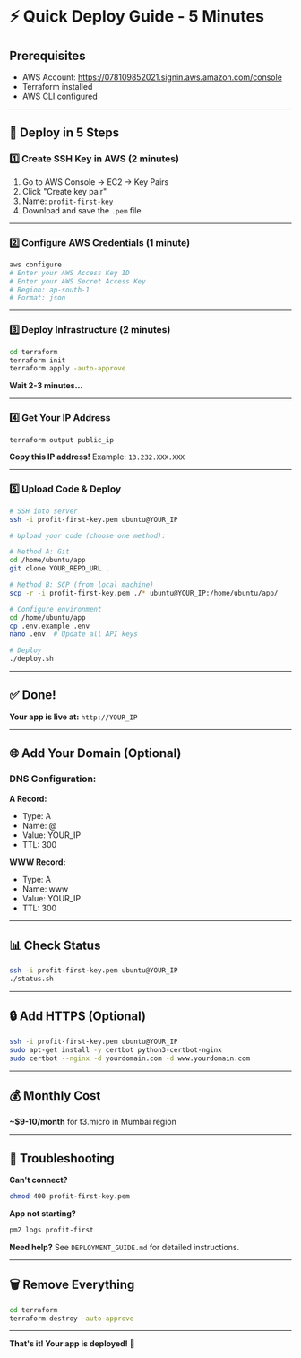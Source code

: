 # ⚡ Quick Deploy Guide - 5 Minutes

## Prerequisites
- AWS Account: https://078109852021.signin.aws.amazon.com/console
- Terraform installed
- AWS CLI configured

---

## 🚀 Deploy in 5 Steps

### 1️⃣ Create SSH Key in AWS (2 minutes)

1. Go to AWS Console → EC2 → Key Pairs
2. Click "Create key pair"
3. Name: `profit-first-key`
4. Download and save the `.pem` file

---

### 2️⃣ Configure AWS Credentials (1 minute)

```bash
aws configure
# Enter your AWS Access Key ID
# Enter your AWS Secret Access Key
# Region: ap-south-1
# Format: json
```

---

### 3️⃣ Deploy Infrastructure (2 minutes)

```bash
cd terraform
terraform init
terraform apply -auto-approve
```

**Wait 2-3 minutes...**

---

### 4️⃣ Get Your IP Address

```bash
terraform output public_ip
```

**Copy this IP address!** Example: `13.232.XXX.XXX`

---

### 5️⃣ Upload Code & Deploy

```bash
# SSH into server
ssh -i profit-first-key.pem ubuntu@YOUR_IP

# Upload your code (choose one method):

# Method A: Git
cd /home/ubuntu/app
git clone YOUR_REPO_URL .

# Method B: SCP (from local machine)
scp -r -i profit-first-key.pem ./* ubuntu@YOUR_IP:/home/ubuntu/app/

# Configure environment
cd /home/ubuntu/app
cp .env.example .env
nano .env  # Update all API keys

# Deploy
./deploy.sh
```

---

## ✅ Done!

**Your app is live at:** `http://YOUR_IP`

---

## 🌐 Add Your Domain (Optional)

### DNS Configuration:

**A Record:**
- Type: A
- Name: @
- Value: YOUR_IP
- TTL: 300

**WWW Record:**
- Type: A
- Name: www
- Value: YOUR_IP
- TTL: 300

---

## 📊 Check Status

```bash
ssh -i profit-first-key.pem ubuntu@YOUR_IP
./status.sh
```

---

## 🔒 Add HTTPS (Optional)

```bash
ssh -i profit-first-key.pem ubuntu@YOUR_IP
sudo apt-get install -y certbot python3-certbot-nginx
sudo certbot --nginx -d yourdomain.com -d www.yourdomain.com
```

---

## 💰 Monthly Cost

**~$9-10/month** for t3.micro in Mumbai region

---

## 🐛 Troubleshooting

**Can't connect?**
```bash
chmod 400 profit-first-key.pem
```

**App not starting?**
```bash
pm2 logs profit-first
```

**Need help?**
See `DEPLOYMENT_GUIDE.md` for detailed instructions.

---

## 🗑️ Remove Everything

```bash
cd terraform
terraform destroy -auto-approve
```

---

**That's it! Your app is deployed! 🎉**
